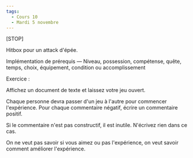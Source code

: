 ```yaml
---
tags:
  - Cours 10
  - Mardi 5 novembre
---
```


[STOP]

Hitbox pour un attack d'épée.

Implémentation de prérequis
— Niveau, possession, compétense, quête, temps, choix,
équipement, condition ou accomplissement



Exercice :

Affichez un document de texte et laissez votre jeu ouvert.

Chaque personne devra passer d'un jeu à l'autre pour commencer l'expérience. Pour chaque commentaire négatif, écrire un commentaire positif.

Si le commentaire n'est pas constructif, il est inutile. N'écrivez rien dans ce cas.

On ne veut pas savoir si vous aimez ou pas l'expérience, on veut savoir comment améliorer l'expérience.